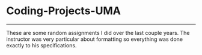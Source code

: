 # Coding-Projects-UMA
---
These are some random assignments I did over the last couple years. The instructor was very particular about formatting so everything was done exactly to his specifications.
